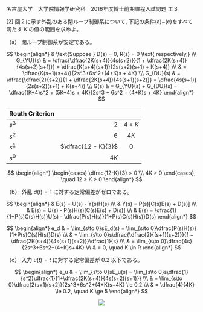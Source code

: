名古屋大学　大学院情報学研究科　2016年度博士前期課程入試問題 工３

\[2] 図２に示す外乱のある閉ループ制御系について, 下記の条件(a)~(c)をすべて満たす $K$ の値の範囲を求めよ。

（a） 閉ループ制御系が安定である。

$$
    \begin{align*}
        & \text{Suppose } D(s) = 0, R(s) = 0 \text{ respectively,} \\\
        G_{YU}(s) & = \dfrac{\dfrac{2K(s+4)}{4s(s+2)}}{1 + \dfrac{2K(s+4)}{4s(s+2)(s+1)}} = \dfrac{K(s+4)(s+1)}{2s(s+2)(s+1) + K(s+4)} \\\ 
        & = \dfrac{K(s+1)(s+4)}{2s^3+6s^2+(4+K)s + 4K} \\\
        G_{DU}(s) & = \dfrac{\dfrac{2}{s+2}}{1 + \dfrac{2K(s+4)}{4s(s+1)(s+2)}} = \dfrac{4s(s+1)}{2s(s+2)(s+1) + K(s+4)} \\\
        G(s) & = G_{YU}(s) + G_{DU}(s) = \dfrac{(K+4)s^2 + (5K+4)s + 4K}{2s^3 + 6s^2 + (4+K)s + 4K}
    \end{align*}
$$

<center>

| Routh Criterion |  |  |
| :-----| ----: | :----: |
| $s^3$ | $2$ | $4+K$ |
| $s^2$ | $6$ | $4K$ |
| $s^1$ | $\dfrac{12 - K}{3}$ | 0 |
| $s^0$ | $4K$ |  |

</center>

$$
    \begin{align*}
        \begin{cases} \dfrac{12-K}{3} > 0 \\\ 4K > 0 \end{cases}, \quad 12 > K > 0
    \end{align*}
$$


（b） 外乱 $d(t) = 1$ に対する定常偏差がゼロである。

$$
    \begin{align*}
        & E(s) = U(s) - Y(s)H(s) \\\
        & Y(s) = P(s)[C(s)E(s) + D(s)] \\\
        & E(s) = U(s) - P(s)H(s)[C(s)E(s) + D(s)] \\\
        & E(s) = \dfrac{1}{1+P(s)C(s)H(s)}U(s) - \dfrac{P(s)H(s)}{1+P(s)C(s)H(s)}D(s)
    \end{align*}
$$  

$$
    \begin{align*}
        e_d & = \lim_{s\to 0}sE_d(s) = \lim_{s\to 0}\dfrac{P(s)H(s)}{1+P(s)C(s)H(s)}D(s) \\\
        & = \lim_{s\to 0}s\dfrac{\dfrac{2}{(s+1)(s+2)}}{1 + \dfrac{2K(s+4)}{4s(s+1)(s+2)}}\dfrac{1}{s} \\\
        & = \lim_{s\to 0}\dfrac{4s}{2s^3+6s^2+(4+K)s+4K} \\\
        & = 0, \quad K \in R
    \end{align*}
$$


（c） 入力 $u(t) = t$ に対する定常偏差が $0.2$ 以下である。

$$
    \begin{align*}
        e_u & = \lim_{s\to 0}sE_u(s) = \lim_{s\to 0}s\dfrac{1}{s^2}\dfrac{1}{1+\dfrac{2K(s+4)}{4s(s+2)(s+1)}} \\\
        & = \lim_{s\to 0}\dfrac{2(s+1)(s+2)}{2s^3+6s^2+(4+K)s+4K} \le 0.2 \\\
        & = \dfrac{4}{4K} \le 0.2, \quad K \ge 5
    \end{align*}
$$  


<p align="center">
    <img src="https://gcdnb.pbrd.co/images/a9rb7OnMk5aH.png?o=1"/>
</p>